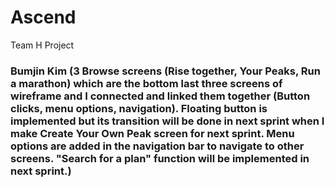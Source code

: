 # Ascend
Team H Project

### Bumjin Kim (3 Browse screens (Rise together, Your Peaks, Run a marathon) which are the bottom last three screens of wireframe and I connected and linked them together (Button clicks, menu options, navigation). Floating button is implemented but its transition will be done in next sprint when I make Create Your Own Peak screen for next sprint. Menu options are added in the navigation bar to navigate to other screens. "Search for a plan" function will be implemented in next sprint.)
